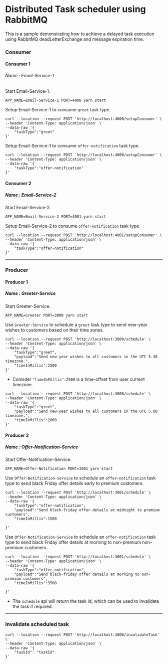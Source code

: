 # Distributed Task scheduler using RabbitMQ

This is a sample demonstrating how to achieve a delayed task execution using RabbitMQ deadLetterExchange and message expiration time.

### Consumer

#### Consumer 1

###### Name : Email-Service-1

Start Email-Service-1.

```
APP_NAME=Email-Service-1 PORT=4000 yarn start
```

Setup Email-Service-1 to consume `greet` task type.

```
curl --location --request POST 'http://localhost:4000/setupConsumer' \
--header 'Content-Type: application/json' \
--data-raw '{
    "taskType":"greet"
}'
```

Setup Email-Service-1 to consume `offer-notification` task type.

```
curl --location --request POST 'http://localhost:4000/setupConsumer' \
--header 'Content-Type: application/json' \
--data-raw '{
    "taskType":"offer-notification"
}'
```

#### Consumer 2

##### Name : Email-Service-2

Start Email-Service-2.

```
APP_NAME=Email-Service-2 PORT=4001 yarn start
```

Setup Email-Service-2 to consume `offer-notification` task type.

```
curl --location --request POST 'http://localhost:4001/setupConsumer' \
--header 'Content-Type: application/json' \
--data-raw '{
    "taskType":"offer-notification"
}'
```

---

### Producer

#### Producer 1

##### Name : Greeter-Service

Start Greeter-Service.

```
APP_NAME=Greeter PORT=3000 yarn start
```

Use `Greeter-Service` to schedule a `greet` task type to send new-year wishes to customers based on their time zones.

```
curl --location --request POST 'http://localhost:3000/schedule' \
--header 'Content-Type: application/json' \
--data-raw '{
    "taskType":"greet",
    "payload":"Send new-year wishes to all customers in the UTC 5.30 timezone.",
    "timeInMillis":2500
}'
```

- Conisder `"timeInMillis":2500` is a time-offset from user current timezone.

```
curl --location --request POST 'http://localhost:3000/schedule' \
--header 'Content-Type: application/json' \
--data-raw '{
    "taskType":"greet",
    "payload":"Send new-year wishes to all customers in the UTC 5.00 timezone.",
    "timeInMillis":2000
}'
```

#### Producer 2

##### Name : Offer-Notification-Service

Start Offer-Notification-Service.

```
APP_NAME=Offer-Notification PORT=3001 yarn start
```

Use `Offer-Notification-Service` to schedule an `offer-notification` task type to send black Friday offer details early to premium customers.

```
curl --location --request POST 'http://localhost:3001/schedule' \
--header 'Content-Type: application/json' \
--data-raw '{
    "taskType":"offer-notification",
    "payload":"Send black-friday offer details at midnight to premium customers",
    "timeInMillis":1500

}'
```

Use `Offer-Notification-Service` to schedule an `offer-notification` task type to send black Friday offer details at morning to non-premium non-premium customers.

```
curl --location --request POST 'http://localhost:3001/schedule' \
--header 'Content-Type: application/json' \
--data-raw '{
    "taskType":"offer-notification",
    "payload":"Send black-friday offer details at morning to non-premium customers",
    "timeInMillis":3500

}'
```

- The `schedule` api will return the task id, which can be used to invalidate the task if required.

---

### Invalidate scheduled task

```
curl --location --request POST 'http://localhost:3000/invalidateTask' \
--header 'Content-Type: application/json' \
--data-raw '{
    "taskId": "taskId"
}'
```
